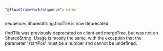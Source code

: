 ```yaml
---
"@fluidframework/sequence": minor
---
```


sequence: SharedString.findTile is now deprecated

findTile was previously deprecated on client and mergeTree, but was not on SharedString. Usage is mostly the same, with the exception that the parameter 'startPos' must be a number and cannot be undefined.
